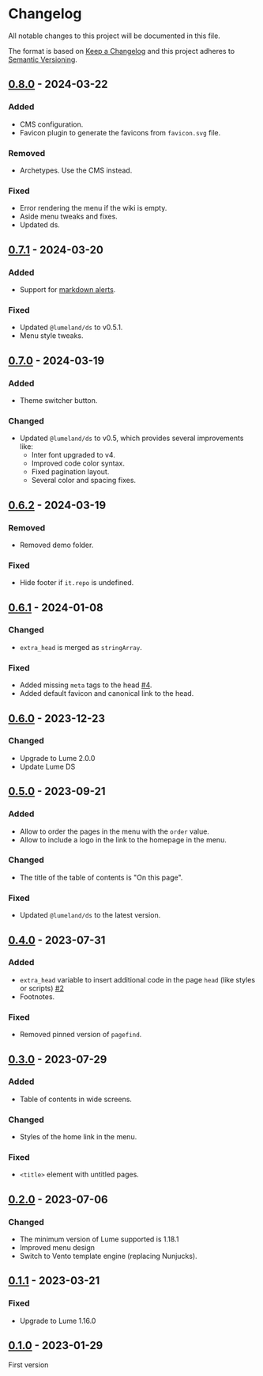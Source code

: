 <!-- deno-fmt-ignore-file -->

# Changelog
All notable changes to this project will be documented in this file.

The format is based on [Keep a Changelog](http://keepachangelog.com/) and this
project adheres to [Semantic Versioning](http://semver.org/).

## [0.8.0] - 2024-03-22
### Added
- CMS configuration.
- Favicon plugin to generate the favicons from `favicon.svg` file.

### Removed
- Archetypes. Use the CMS instead.

### Fixed
- Error rendering the menu if the wiki is empty.
- Aside menu tweaks and fixes.
- Updated ds.

## [0.7.1] - 2024-03-20
### Added
- Support for [markdown alerts](https://github.com/orgs/community/discussions/16925).

### Fixed
- Updated `@lumeland/ds` to v0.5.1.
- Menu style tweaks.

## [0.7.0] - 2024-03-19
### Added
- Theme switcher button.

### Changed
- Updated `@lumeland/ds` to v0.5, which provides several improvements like:
  - Inter font upgraded to v4.
  - Improved code color syntax.
  - Fixed pagination layout.
  - Several color and spacing fixes.

## [0.6.2] - 2024-03-19
### Removed
- Removed demo folder.

### Fixed
- Hide footer if `it.repo` is undefined.

## [0.6.1] - 2024-01-08
### Changed
- `extra_head` is merged as `stringArray`.

### Fixed
- Added missing `meta` tags to the head [#4].
- Added default favicon and canonical link to the head.

## [0.6.0] - 2023-12-23
### Changed
- Upgrade to Lume 2.0.0
- Update Lume DS

## [0.5.0] - 2023-09-21
### Added
- Allow to order the pages in the menu with the `order` value.
- Allow to include a logo in the link to the homepage in the menu.

### Changed
- The title of the table of contents is "On this page".

### Fixed
- Updated `@lumeland/ds` to the latest version.

## [0.4.0] - 2023-07-31
### Added
- `extra_head` variable to insert additional code in the page `head` (like styles or scripts) [#2]
- Footnotes.

### Fixed
- Removed pinned version of `pagefind`.

## [0.3.0] - 2023-07-29
### Added
- Table of contents in wide screens.

### Changed
- Styles of the home link in the menu.

### Fixed
- `<title>` element with untitled pages.

## [0.2.0] - 2023-07-06
### Changed
- The minimum version of Lume supported is 1.18.1
- Improved menu design
- Switch to Vento template engine (replacing Nunjucks).

## [0.1.1] - 2023-03-21
### Fixed
- Upgrade to Lume 1.16.0

## [0.1.0] - 2023-01-29
First version

[#2]: https://github.com/lumeland/theme-simple-wiki/issues/2
[#4]: https://github.com/lumeland/theme-simple-wiki/issues/4

[0.8.0]: https://github.com/lumeland/theme-simple-wiki/compare/v0.7.1...v0.8.0
[0.7.1]: https://github.com/lumeland/theme-simple-wiki/compare/v0.7.0...v0.7.1
[0.7.0]: https://github.com/lumeland/theme-simple-wiki/compare/v0.6.2...v0.7.0
[0.6.2]: https://github.com/lumeland/theme-simple-wiki/compare/v0.6.1...v0.6.2
[0.6.1]: https://github.com/lumeland/theme-simple-wiki/compare/v0.6.0...v0.6.1
[0.6.0]: https://github.com/lumeland/theme-simple-wiki/compare/v0.5.0...v0.6.0
[0.5.0]: https://github.com/lumeland/theme-simple-wiki/compare/v0.4.0...v0.5.0
[0.4.0]: https://github.com/lumeland/theme-simple-wiki/compare/v0.3.0...v0.4.0
[0.3.0]: https://github.com/lumeland/theme-simple-wiki/compare/v0.2.0...v0.3.0
[0.2.0]: https://github.com/lumeland/theme-simple-wiki/compare/v0.1.1...v0.2.0
[0.1.1]: https://github.com/lumeland/theme-simple-wiki/compare/v0.1.0...v0.1.1
[0.1.0]: https://github.com/lumeland/theme-simple-wiki/releases/tag/v0.1.0

